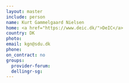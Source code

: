 ```yaml
---
layout: master
include: person
name: Kurt Gammelgaard Nielsen
home: <a href="https://www.deic.dk/">DeIC</a>
country: DK
photo:
email: kgn@sdu.dk
phone:
on_contract: no
groups:
  provider-forum:
  dellingr-sg:
---
```

